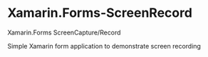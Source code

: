 # Xamarin.Forms-ScreenRecord
Xamarin.Forms ScreenCapture/Record

Simple Xamarin form application to demonstrate screen recording
